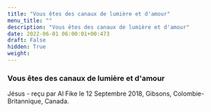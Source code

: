 ```yaml
---
title: "Vous êtes des canaux de lumière et d'amour"
menu_title: ""
description: "Vous êtes des canaux de lumière et d'amour"
date: 2022-06-01 06:00:01+00:473
draft: False
hidden: True
weight:
---
```

### Vous êtes des canaux de lumière et d'amour

Jésus - reçu par Al Fike le 12 Septembre 2018, Gibsons, Colombie-Britannique, Canada.



